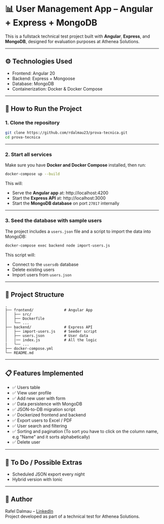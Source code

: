 # 📊 User Management App – Angular + Express + MongoDB

This is a fullstack technical test project built with **Angular**, **Express**, and **MongoDB**, designed for evaluation purposes at Athenea Solutions.

---

## ⚙️ Technologies Used

- Frontend: Angular 20 
- Backend: Express + Mongoose
- Database: MongoDB 
- Containerization: Docker & Docker Compose

---

## 🚀 How to Run the Project

### 1. Clone the repository

```bash
git clone https://github.com/rdalmau23/prova-tecnica.git
cd prova-tecnica
```

---

### 2. Start all services

Make sure you have **Docker and Docker Compose** installed, then run:

```bash
docker-compose up --build
```

This will:

- Serve the **Angular app** at: http://localhost:4200  
- Start the **Express API** at: http://localhost:3000  
- Start the **MongoDB database** on port `27017` internally

---

### 3. Seed the database with sample users

The project includes a `users.json` file and a script to import the data into MongoDB:

```bash
docker-compose exec backend node import-users.js
```

This script will:
- Connect to the `usersdb` database
- Delete existing users
- Import users from `users.json`

---

## 📂 Project Structure

```
.
├── frontend/              # Angular App
│   ├── src/
│   ├── Dockerfile
│   └── ...
├── backend/               # Express API
│   ├── import-users.js    # Seeder script
│   ├── users.json         # User data
│   |── index.js           # All the logic
|   └── ...
├── docker-compose.yml
└── README.md
```

---

## 📋 Features Implemented

- ✅ Users table
- ✅ View user profile
- ✅ Add new user with form
- ✅ Data persistence with MongoDB
- ✅ JSON-to-DB migration script
- ✅ Dockerized frontend and backend
- ✅ Export users to Excel / PDF
- ✅ User search and filtering
- ✅ Sorting and pagination (To sort you have to click on the column name, e.g "Name" and it sorts alphabetically)
- ✅ Delete user

---

## 🧰 To Do / Possible Extras

- Scheduled JSON export every night
- Hybrid version with Ionic

---

## 👤 Author

Rafel Dalmau – [LinkedIn](https://www.linkedin.com/in/rafeldalmauchaco/)  
Project developed as part of a technical test for Athenea Solutions.
